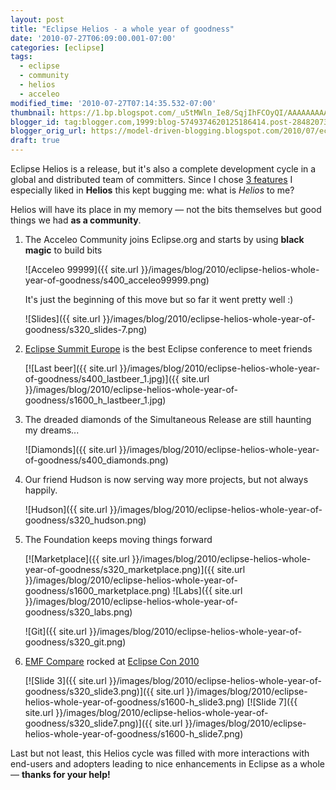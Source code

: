 ```yaml
---
layout: post
title: "Eclipse Helios - a whole year of goodness"
date: '2010-07-27T06:09:00.001-07:00'
categories: [eclipse]
tags:
  - eclipse
  - community
  - helios
  - acceleo
modified_time: '2010-07-27T07:14:35.532-07:00'
thumbnail: https://1.bp.blogspot.com/_u5tMWln_Ie8/SqjIhFCOyQI/AAAAAAAAALI/_vSaQyCXIds/s72-c/acceleo99999.png
blogger_id: tag:blogger.com,1999:blog-5749374620125186414.post-2848207392834697323
blogger_orig_url: https://model-driven-blogging.blogspot.com/2010/07/eclipse-helios-whole-year-of-goodness.html
draft: true
---
```


Eclipse Helios is a release, but it's also a complete development cycle in a global and distributed team of committers. Since I chose [3 features](/2010/06/28/helios-review-in-pictures.html) I especially liked in **Helios** this kept bugging me: what is _Helios_ to me?

Helios will have its place in my memory — not the bits themselves but good things we had **as a community**.

1. The Acceleo Community joins Eclipse.org and starts by using **black magic** to build bits

   ![Acceleo 99999]({{ site.url }}/images/blog/2010/eclipse-helios-whole-year-of-goodness/s400_acceleo99999.png)

   It's just the beginning of this move but so far it went pretty well :)

   ![Slides]({{ site.url }}/images/blog/2010/eclipse-helios-whole-year-of-goodness/s320_slides-7.png)

2. [Eclipse Summit Europe](https://www.eclipsecon.org/summiteurope2010/) is the best Eclipse conference to meet friends

   [![Last beer]({{ site.url }}/images/blog/2010/eclipse-helios-whole-year-of-goodness/s400_lastbeer_1.jpg)]({{ site.url }}/images/blog/2010/eclipse-helios-whole-year-of-goodness/s1600_h_lastbeer_1.jpg)

3. The dreaded diamonds of the Simultaneous Release are still haunting my dreams...

   ![Diamonds]({{ site.url }}/images/blog/2010/eclipse-helios-whole-year-of-goodness/s400_diamonds.png)

4. Our friend Hudson is now serving way more projects, but not always happily.

   ![Hudson]({{ site.url }}/images/blog/2010/eclipse-helios-whole-year-of-goodness/s320_hudson.png)

5. The Foundation keeps moving things forward

   [![Marketplace]({{ site.url }}/images/blog/2010/eclipse-helios-whole-year-of-goodness/s320_marketplace.png)]({{ site.url }}/images/blog/2010/eclipse-helios-whole-year-of-goodness/s1600_marketplace.png) ![Labs]({{ site.url }}/images/blog/2010/eclipse-helios-whole-year-of-goodness/s320_labs.png)

   ![Git]({{ site.url }}/images/blog/2010/eclipse-helios-whole-year-of-goodness/s320_git.png)

6. [EMF Compare](https://wiki.eclipse.org/EMF_Compare) rocked at [Eclipse Con 2010](/2010/03/24/diff-merge-and-patch-your-models-with.html)

   [![Slide 3]({{ site.url }}/images/blog/2010/eclipse-helios-whole-year-of-goodness/s320_slide3.png)]({{ site.url }}/images/blog/2010/eclipse-helios-whole-year-of-goodness/s1600-h_slide3.png) [![Slide 7]({{ site.url }}/images/blog/2010/eclipse-helios-whole-year-of-goodness/s320_slide7.png)]({{ site.url }}/images/blog/2010/eclipse-helios-whole-year-of-goodness/s1600-h_slide7.png)

Last but not least, this Helios cycle was filled with more interactions with end-users and adopters leading to nice enhancements in Eclipse as a whole — **thanks for your help!**

